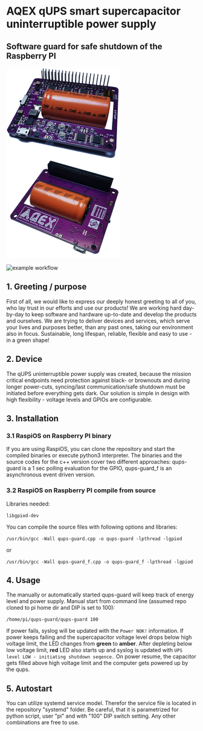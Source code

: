 # AQEX qUPS smart supercapacitor uninterruptible power supply 
## Software guard for safe shutdown of the Raspberry PI
![qups_trans_v1](https://github.com/aqexhu/qups-guard/blob/main/images/qups_trans_smaller_v1.png)
![qups_trans_v2](https://github.com/aqexhu/qups-guard/blob/main/images/qups_trans2_smaller_v1.png)

![example workflow](https://github.com/github/docs/actions/workflows/main.yml/badge.svg)

## 1. Greeting / purpose

First of all, we would like to express our deeply honest greeting to all of you, who lay trust in our efforts and use our products! We are working hard day-by-day to keep software and hardware up-to-date and develop the products and ourselves. We are trying to deliver devices and services, which serve your lives and purposes better, than any past ones, taking our environment also in focus. Sustainable, long lifespan, reliable, flexible and easy to use - in a green shape!

## 2. Device

The qUPS uninterruptible power supply was created, because the mission critical endpoints need protection against black- or brownouts and during longer power-cuts, syncing/last communication/safe shutdown must be initiated before everything gets dark.
Our solution is simple in design with high flexibility - voltage levels and GPIOs are configurable.

## 3. Installation

### 3.1 RaspiOS on Raspberry PI binary

If you are using RaspiOS, you can clone the repository and start the compiled binaries or execute python3 interpreter. The binaries and the source codes for the c++ version cover two different approaches: qups-guard is a 1 sec polling evaluation for the GPIO, qups-guard_f is an asynchronous event driven version.

### 3.2 RaspiOS on Raspberry PI compile from source

Libraries needed:
```
libgpiod-dev
```

You can compile the source files with following options and libraries:
```
/usr/bin/gcc -Wall qups-guard.cpp -o qups-guard -lpthread -lgpiod
```
or
```
/usr/bin/gcc -Wall qups-guard_f.cpp -o qups-guard_f -lpthread -lgpiod
```


## 4. Usage

The manually or automatically started qups-guard will keep track of energy level and power supply. 
Manual start from command line (assumed repo cloned to pi home dir and DIP is set to 100):
```
/home/pi/qups-guard/qups-guard 100
```
If power fails, syslog will be updated with the ```Power NOK!``` information. If power keeps failing and the supercapacitor voltage level drops below high voltage limit, the LED changes from **green** to **amber**. After depleting below low voltage limit, **red** LED also starts up and syslog is updated with ```UPS level LOW - initiating shutdown seqence.```
On power resume, the capacitor gets filled above high voltage limit and the computer gets powered up by the qups.

## 5. Autostart

You can utilize systemd service model. Therefor the service file is located in the repository "systemd" folder. Be careful, that it is parametrized for python script, user "pi" and with "100" DIP switch setting. Any other combinations are free to use.
